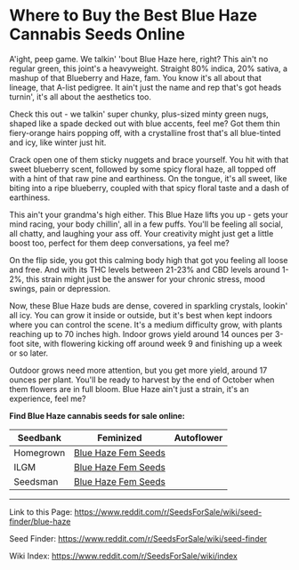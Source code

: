 # Where to Buy the Best Blue Haze Cannabis Seeds Online

A'ight, peep game. We talkin' 'bout Blue Haze here, right? This ain't no regular green, this joint's a heavyweight. Straight 80% indica, 20% sativa, a mashup of that Blueberry and Haze, fam. You know it's all about that lineage, that A-list pedigree. It ain't just the name and rep that's got heads turnin', it's all about the aesthetics too.

Check this out - we talkin' super chunky, plus-sized minty green nugs, shaped like a spade decked out with blue accents, feel me? Got them thin fiery-orange hairs popping off, with a crystalline frost that's all blue-tinted and icy, like winter just hit.

Crack open one of them sticky nuggets and brace yourself. You hit with that sweet blueberry scent, followed by some spicy floral haze, all topped off with a hint of that raw pine and earthiness. On the tongue, it's all sweet, like biting into a ripe blueberry, coupled with that spicy floral taste and a dash of earthiness.

This ain't your grandma's high either. This Blue Haze lifts you up - gets your mind racing, your body chillin', all in a few puffs. You'll be feeling all social, all chatty, and laughing your ass off. Your creativity might just get a little boost too, perfect for them deep conversations, ya feel me?

On the flip side, you got this calming body high that got you feeling all loose and free. And with its THC levels between 21-23% and CBD levels around 1-2%, this strain might just be the answer for your chronic stress, mood swings, pain or depression.

Now, these Blue Haze buds are dense, covered in sparkling crystals, lookin' all icy. You can grow it inside or outside, but it's best when kept indoors where you can control the scene. It's a medium difficulty grow, with plants reaching up to 70 inches high. Indoor grows yield around 14 ounces per 3-foot site, with flowering kicking off around week 9 and finishing up a week or so later.

Outdoor grows need more attention, but you get more yield, around 17 ounces per plant. You'll be ready to harvest by the end of October when them flowers are in full bloom. Blue Haze ain't just a strain, it's an experience, feel me?

**Find Blue Haze cannabis seeds for sale online:**

| Seedbank  | Feminized | Autoflower |
|-----------|-----------|------------|
| Homegrown | [Blue Haze Fem Seeds](https://homegrowncannabisco.com/products/blue-haze-feminized-marijuana-seeds?a_aid=sale) |  |
| ILGM      | [Blue Haze Fem Seeds](https://ilgm.com/products/blue-haze-feminized-seeds?aff=2191) |  |
| Seedsman  | [Blue Haze Fem Seeds](https://www.seedsman.com/super-blue-haze-feminised-seeds-5?a_aid=56f632ea3916c) |  |

___

Link to this Page: https://www.reddit.com/r/SeedsForSale/wiki/seed-finder/blue-haze

Seed Finder: https://www.reddit.com/r/SeedsForSale/wiki/seed-finder

Wiki Index: https://www.reddit.com/r/SeedsForSale/wiki/index
